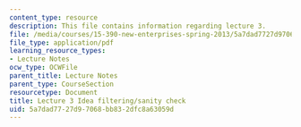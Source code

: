 ```yaml
---
content_type: resource
description: This file contains information regarding lecture 3.
file: /media/courses/15-390-new-enterprises-spring-2013/5a7dad7727d97068bb832dfc8a63059d_MIT15_390S13_lec03.pdf
file_type: application/pdf
learning_resource_types:
- Lecture Notes
ocw_type: OCWFile
parent_title: Lecture Notes
parent_type: CourseSection
resourcetype: Document
title: Lecture 3 Idea filtering/sanity check
uid: 5a7dad77-27d9-7068-bb83-2dfc8a63059d
---
```

